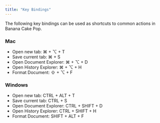 ```yaml
---
title: "Key Bindings"
---
```


The following key bindings can be used as shortcuts to common actions in Banana Cake Pop.

### Mac

- Open new tab: ⌘ + ⌥ + T
- Save current tab: ⌘ + S
- Open Document Explorer: ⌘ + ⌥ + D
- Open History Explorer: ⌘ + ⌥ + H
- Format Document: ⇧ + ⌥ + F

### Windows

- Open new tab: CTRL + ALT + T
- Save current tab: CTRL + S
- Open Document Explorer: CTRL + SHIFT + D
- Open History Explorer: CTRL + SHIFT + H
- Format Document: SHIFT + ALT + F
